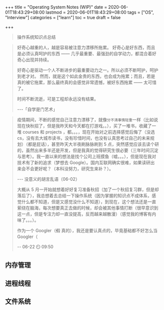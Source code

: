 +++
title = "Operating System Notes  (WIP)"
date = 2020-06-01T18:43:29+08:00
lastmod = 2020-06-01T18:43:29+08:00
tags = ["OS", "Interview"]
categories = ["learn"]
toc = true
draft = false

+++

> 操作系统知识点总结

<!--more-->

> 好奇心越重的人，越是容易被注意力漂移所拖累。
> 好奇心是好东西，而且是必须认真呵护的东西 —— 几乎最重要、最强劲的自学动力，都混合着好奇心出现并持续。
>
> 好奇心是驱动一个人不断进步的最重要动力之一。所以必须不断呵护，呵护到老才对。
> 然而，就是这个如此金贵的东西，也会成为拖累；而且，若是真的被它拖累，那么最终真的会感觉非常遗憾，被好东西拖累 —— 太可惜了。
>
> 时间不断流逝，可是工程却永远没有结果。
>
> -\-\-「自学是门艺术」

> 疫情期间，不断的感觉自己注意力漂移了，就像`分不清事情轻重`一样（比如说现在快秋招了，但是我昨天和今天都在打游戏。。），买了一堆书，收藏了一堆 courses 和 projects ，都。。。，现在开始对之前选择感觉后悔了（没选 cs，没有去大城市读书，没有珍惜时间，也没有认真思考过自己的未来规划）（都是屁话），甚至昨天大半夜刷脉脉刷到 5 点，突然感觉应该去读个研的，虽然出来多半还是开发，但是我真的觉得研究生很必要（三年时间沉淀与思考）。我一直以来的想法是找个公司上班摸鱼（嘘。。。），但是现在我对技术有了新的追求（梦想去 Google）。国内互联网确实很难，如果读研出来会不会更好呢？（本科没努力，研究生来补？）。
>
> -\-\- 没意义的胡言乱语​（06-02）
>
> 大概从 5 月一开始就想着好好复习准备秋招（加了一个秋招复习群，但是却落后了），我总想着去总结一下操作系统（因为掌握的知识点不成体系，感觉什么都不知道，但是又感觉没什么不知道），到现在，这个想法还是一直萦绕在脑海，每次想要真正去做的时候，却会被其他事情打断（很早意识到这一点，但是专注力却一直没提高，反而越来越散漫）（感觉我的博客有内味了。。。）。
>
> 作为一个 Googler（~~假~~ 真的），我还是要认真点的，毕竟基础都不好怎么当 Googler（
>
> -\- 06-22 :timer_clock: 09:50

## 内存管理

## 进程线程

## 文件系统

